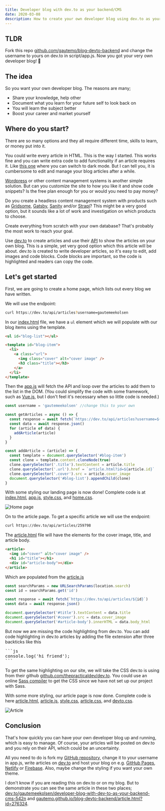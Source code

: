 ```yaml
---
title: Developer blog with dev.to as your backend/CMS
date: 2020-03-08
description: How to create your own developer blog using dev.to as your CMS.
---
```


## TLDR

Fork this repo [github.com/gautemo/blog-devto-backend](https://github.com/gautemo/blog-devto-backend) and change the username to yours on dev.to in script/app.js. Now you got your very own developer blog! 🥳

## The idea

So you want your own developer blog. The reasons are many;

- Share your knowledge, help other
- Document what you learn for your future self to look back on
- You will learn the subject better
- Boost your career and market yourself

## Where do you start?

There are so many options and they all require different time, skills to learn, or money put into it.

You could write every article in HTML. This is the way I started. This works fine and you can write extra code to add functionality if an article requires it. Like [this one](https://gaute.dev/dev-blog/css-variables) where you can switch to dark mode. But I can tell you, it is cumbersome to edit and manage your blog articles after a while.

[Wordpress](https://wordpress.com/) or other content management systems is another simple solution. But can you customize the site to how you like it and show code snippets? Is the free plan enough for you or would you need to pay money?

Do you create a headless content management system with products such as [Gridsome](https://gridsome.org/), [Gatsby](https://www.gatsbyjs.org/), [Sanity](https://www.sanity.io/) and/or [Strapi](https://strapi.io/)? This might be a very good option, but it sounds like a lot of work and investigation on which products to choose.

Create everything from scratch with your own database? That's probably the most work to reach your goal.

Use [dev.to](https://dev.to/) to create articles and use their [API](https://docs.dev.to/api/) to show the articles on your own blog. This is a simple, yet very good option which this article will be about. dev.to is created to write developer articles, so it's easy to edit, add images and code blocks. Code blocks are important, so the code is highlighted and readers can copy the code.

## Let's get started

First, we are going to create a home page, which lists out every blog we have written.

We will use the endpoint:

```bash
curl https://dev.to/api/articles?username=gautemeekolsen
```

In our [index.html](https://github.com/gautemo/blog-devto-backend/blob/master/index.html) file, we have a `ul` element which we will populate with our blog items using the template.

```html
<ul id="blog-list"></ul>

<template id="blog-item">
  <li>
    <a class="url">
      <img class="cover" alt="cover image" />
      <h3 class="title"></h3>
    </a>
  </li>
</template>
```

Then the [app.js](https://github.com/gautemo/blog-devto-backend/blob/master/script/app.js) will fetch the API and loop over the articles to add them to the list in the DOM. (You could simplify the code with some framework, such as [Vue.js](https://vuejs.org/), but I don't feel it's necessary when so little code is needed.)

```js
const username = 'gautemeekolsen' //change this to your own

const getArticles = async () => {
  const response = await fetch(`https://dev.to/api/articles?username=${username}`)
  const data = await response.json()
  for (article of data) {
    addArticle(article)
  }
}

const addArticle = (article) => {
  const template = document.querySelector('#blog-item')
  const clone = template.content.cloneNode(true)
  clone.querySelector('.title').textContent = article.title
  clone.querySelector('.url').href = `article.html?id=${article.id}`
  clone.querySelector('.cover').src = article.cover_image
  document.querySelector('#blog-list').appendChild(clone)
}
```

With some styling our landing page is now done! Complete code is at [index.html](https://github.com/gautemo/blog-devto-backend/blob/master/index.html), [app.js](https://github.com/gautemo/blog-devto-backend/blob/master/script/app.js), [style.css](https://github.com/gautemo/blog-devto-backend/blob/master/style/style.css), and [home.css](https://github.com/gautemo/blog-devto-backend/blob/master/style/home.css).

![Home page](/images/dev-blog/developer-blog-with-devto/home.png)

On to the article page. To get a specific article we will use the endpoint:

```bash
curl https://dev.to/api/articles/259798
```

The [article.html](https://github.com/gautemo/blog-devto-backend/blob/master/article.html) file will have the elements for the cover image, title, and article body.

```html
<article>
  <img id="cover" alt="cover image" />
  <h1 id="title"></h1>
  <div id="article-body"></div>
</article>
```

Which are populated from the [article.js](https://github.com/gautemo/blog-devto-backend/blob/master/script/article.js)

```js
const searchParams = new URLSearchParams(location.search)
const id = searchParams.get('id')

const response = await fetch(`https://dev.to/api/articles/${id}`)
const data = await response.json()

document.querySelector('#title').textContent = data.title
document.querySelector('#cover').src = data.cover_image
document.querySelector('#article-body').innerHTML = data.body_html
```

But now we are missing the code highlighting from dev.to.
You can add code highlighting in dev.to articles by adding the file extension after three backticks like this

<pre>
&#96;&#96;&#96;js
console.log('hi friend');
&#96;&#96;&#96;
</pre>

To get the same highlighting on our site, we will take the CSS dev.to is using from their github [github.com/thepracticaldev/dev.to](https://github.com/thepracticaldev/dev.to/blob/master/app/assets/stylesheets/syntax.scss). You could use an online [Sass compiler](https://www.sassmeister.com/) to get the CSS since we have not set up our project with Sass.

With some more styling, our article page is now done. Complete code is here [article.html](https://github.com/gautemo/blog-devto-backend/blob/master/article.html), [article.js](https://github.com/gautemo/blog-devto-backend/blob/master/script/article.js), [style.css](https://github.com/gautemo/blog-devto-backend/blob/master/style/style.css), [article.css](https://github.com/gautemo/blog-devto-backend/blob/master/style/article.css), and [devto.css](https://github.com/gautemo/blog-devto-backend/blob/master/style/devto.css).

![Article](/images/dev-blog/developer-blog-with-devto/article.png)

## Conclusion

That's how quickly you can have your own developer blog up and running, which is easy to manage. Of course, your articles will be posted on dev.to and you rely on their API, which could be an uncertainty.

All you need to do is fork my [GitHub repository](https://github.com/gautemo/blog-devto-backend/), change it to your username in app.js, write articles on [dev.to](https://dev.to/) and host your blog on e.g. [GitHub Pages](https://pages.github.com/), [Netlify](https://dev.to/gautemeekolsen/hosting-your-website-with-netlify-2ojk) or [Firebase](https://dev.to/gautemeekolsen/hosting-your-website-with-firebase-21ni). Also, maybe change the styling if you want your own theme.

I don't know if you are reading this on dev.to or on my blog. But to demonstrate you can see the same article in these two places;
[dev.to/gautemeekolsen/developer-blog-with-dev-to-as-your-backend-cms-542n](https://dev.to/gautemeekolsen/developer-blog-with-dev-to-as-your-backend-cms-542n) and
[gautemo.github.io/blog-devto-backend/article.html?id=276324](https://gautemo.github.io/blog-devto-backend/article.html?id=276324).
